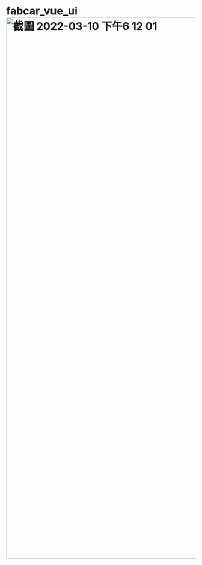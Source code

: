 # fabcar_vue_ui<img width="1440" alt="截圖 2022-03-10 下午6 12 01" src="https://user-images.githubusercontent.com/72694717/157640185-39240654-a724-4c74-a093-ddc842e825c0.png">
